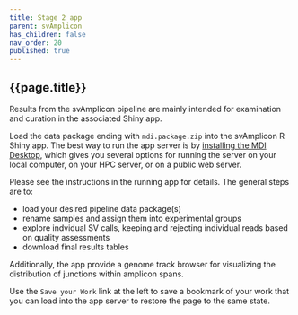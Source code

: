 ```yaml
---
title: Stage 2 app
parent: svAmplicon
has_children: false
nav_order: 20
published: true
---
```


## {{page.title}}

Results from the svAmplicon pipeline are mainly intended for 
examination and curation in the associated Shiny app.

Load the data package ending with `mdi.package.zip`
into the svAmplicon R Shiny app. The best way to run the app server
is by [installing the MDI Desktop](https://midataint.github.io/mdi-desktop-app/docs/installation),
which gives you several options for running the server on your local computer,
on your HPC server, or on a public web server.

Please see the instructions in the running app for details.
The general steps are to:
- load your desired pipeline data package(s)
- rename samples and assign them into experimental groups
- explore indvidual SV calls, keeping and rejecting individual reads based on quality assessments
- download final results tables

Additionally, the app provide a genome track browser for 
visualizing the distribution of junctions within amplicon spans.

Use the `Save your Work` link at the left to save a bookmark
of your work that you can load into the app server to restore
the page to the same state.
